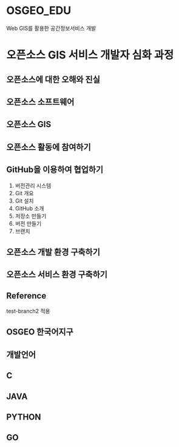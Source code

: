 # OSGEO_EDU
Web GIS를 활용한 공간정보서비스 개발

# 오픈소스 GIS 서비스 개발자 심화 과정

## 오픈소스에 대한 오해와 진실

## 오픈소스 소프트웨어

## 오픈소스 GIS

## 오픈소스 활동에 참여하기

## GitHub을 이용하여 협업하기
1. 버전관리 시스템
2. Git 개요
3. Git 설치
4. GitHub 소개
5. 저장소 만들기
6. 버전 만들기
7. 브랜치

## 오픈소스 개발 환경 구축하기

## 오픈소스 서비스 환경 구축하기

## Reference


test-branch2 적용

## OSGEO 한국어지구

## 개발언어
## C
## JAVA
## PYTHON
## GO

